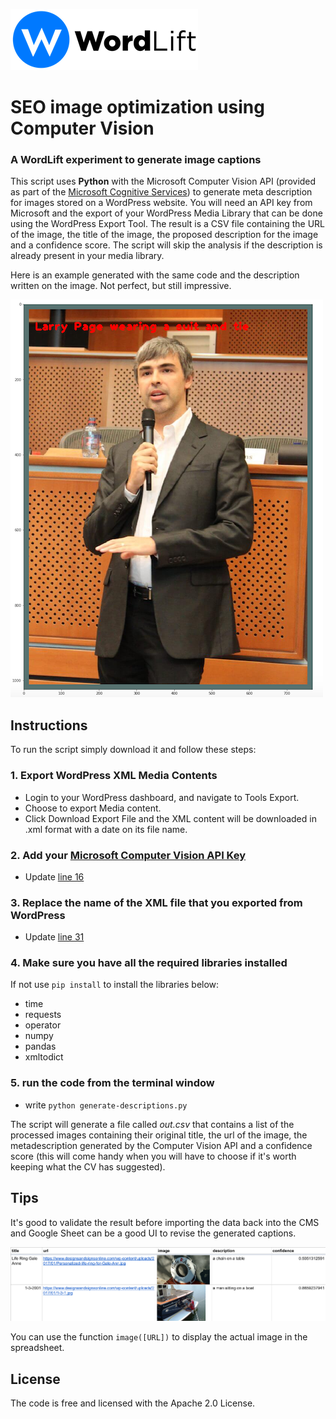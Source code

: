 <a href="https://wordlift.io"><img src="img/Wl-logo-horizontal.png"/></a>


# SEO image optimization using Computer Vision
### A WordLift experiment to generate image captions

This script uses **Python** with the Microsoft Computer Vision API (provided as part of the [Microsoft Cognitive Services](https://www.microsoft.com/cognitive-services)) to generate meta description for images stored on a WordPress website. 
You will need an API key from Microsoft and the export of your WordPress Media Library that can be done using the WordPress Export Tool. The result is a CSV file containing the URL of the image, the title of the image, the proposed description for the image and a confidence score. The script will skip the analysis if the description is already present in your media library.   

Here is an example generated with the same code and the description written on the image. Not perfect, but still impressive.

<img src="img/sample1.png"/>


## Instructions
To run the script simply download it and follow these steps: 

### 1. Export WordPress XML Media Contents
  - Login to your WordPress dashboard, and navigate to Tools Export.
  - Choose to export Media content.
  - Click Download Export File and the XML content will be downloaded in .xml format with a date on its file name.
### 2. Add your [Microsoft Computer Vision API Key](https://www.microsoft.com/cognitive-services/en-us/computer-vision-api) 
  - Update [line 16](https://github.com/cyberandy/image-captioning/blob/f669b8ac75757f7a85ff951309ac898d7a618ee2/generate-descriptions.py#L16) 
### 3. Replace the name of the XML file that you exported from WordPress
  - Update [line 31](https://github.com/cyberandy/image-captioning/blob/dcbb1624ef5322d17f7abe07b47c90031282adeb/generate-descriptions.py#L31)
### 4. Make sure you have all the required libraries installed 
If not use `pip install` to install the libraries below: 
  - time 
  - requests
  - operator
  - numpy 
  - pandas
  - xmltodict 
### 5. run the code from the terminal window
  - write `python generate-descriptions.py` 
  
The script will generate a file called *out.csv* that contains a list of the processed images containing their original title, the url of the image, the metadescription generated by the Computer Vision API and a confidence score (this will come handy when you will have to choose if it's worth keeping what the CV has suggested).

## Tips
It's good to validate the result before importing the data back into the CMS and Google Sheet can be a good UI to revise the generated captions. 

<img src="img/sheet-preview.png"/>

You can use the function `image([URL])` to display the actual image in the spreadsheet. 

## License
The code is free and licensed with the Apache 2.0 License.  


